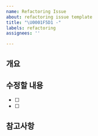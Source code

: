 ```yaml
---
name: Refactoring Issue
about: refactoring issue template
title: "\U0001F5D1 -"
labels: refactoring
assignees: ''

---
```


## 개요

> <!-- 작업 목적 및 개요 작성 -->

## 수정할 내용

- [ ] <!-- 수정할 내용 작성 -->
- [ ] <!-- 수정할 내용 작성 -->

## 참고사항

<!-- 참고사항 작성 -->
